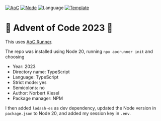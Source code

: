[![AoC](https://badgen.net/badge/AoC/2023/blue)](https://adventofcode.com/2023)
[![Node](https://badgen.net/badge/Node/v20.18.0+/blue)](https://nodejs.org/en/download/)
![Language](https://badgen.net/badge/Language/TypeScript/blue)
[![Template](https://badgen.net/badge/Template/aocrunner/blue)](https://github.com/caderek/aocrunner)

# 🎄 Advent of Code 2023 🎄

This uses [AoC Runner](https://github.com/caderek/aocrunner).

The repo was installed using Node 20, running `npx aocrunner init` and choosing

 - Year: 2023
 - Directory name: TypeScript
 - Language: TypeScript
 - Strict mode: yes
 - Semicolons: no
 - Author: Norbert Kiesel
 - Package manager: NPM
   
I then added `lodash-es` as dev dependency, updated the Node version in
`package.json` to Node 20, and added my session key in `.env`. 
